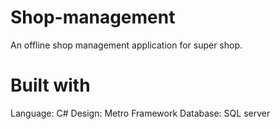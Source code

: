 # Shop-management
An offline shop management application for super shop.

# Built with
Language: C#
Design: Metro Framework
Database: SQL server
